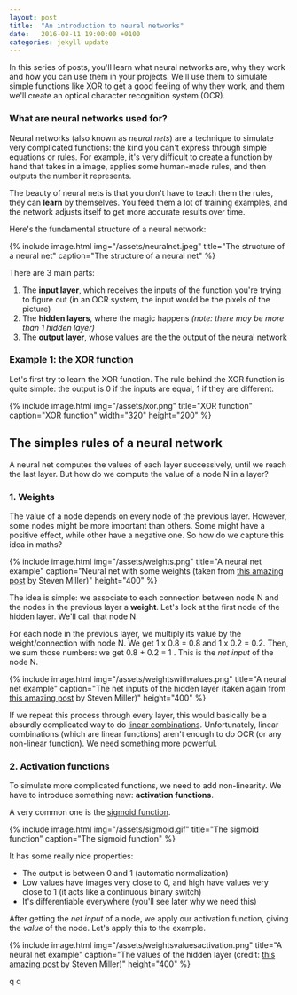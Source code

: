 ```yaml
---
layout: post
title:  "An introduction to neural networks"
date:   2016-08-11 19:00:00 +0100
categories: jekyll update
---
```


In this series of posts, you'll learn what neural networks are, why they work and how you can use them in your projects. We'll use them to simulate simple functions like XOR to get a good feeling of why they work, and them we'll create an optical character recognition system (OCR).

### What are neural networks used for?

Neural networks (also known as *neural nets*) are a technique to simulate very complicated functions: the kind you can't express through simple equations or rules. For example, it's very difficult to create a function by hand that takes in a image, applies some human-made rules, and then outputs the number it represents.

The beauty of neural nets is that you don't have to teach them the rules, they can **learn** by themselves. You feed them a lot of training examples, and the network adjusts itself to get more accurate results over time.

Here's the fundamental structure of a neural network:

{% include image.html
            img="/assets/neuralnet.jpeg"
            title="The structure of a neural net"
            caption="The structure of a neural net"
           %}

There are 3 main parts:

1. The **input layer**, which receives the inputs of the function you're trying to figure out (in an OCR system, the input would be the pixels of the picture)
2. The **hidden layers**, where the magic happens *(note: there may be more than 1 hidden layer)*
3. The **output layer**, whose values are the the output of the neural network

### Example 1: the XOR function

Let's first try to learn the XOR function. The rule behind the XOR function is quite simple: the output is 0 if the inputs are equal, 1 if they are different.

{% include image.html
            img="/assets/xor.png"
            title="XOR function"
            caption="XOR function"
            width="320"
            height="200"
           %}

## The simples rules of a neural network

A neural net computes the values of each layer successively, until we reach the last layer. But how do we compute the value of a node N in a layer?

### 1. Weights

The value of a node depends on every node of the previous layer. However, some nodes might be more important than others. Some might have a positive effect, while other have a negative one. So how do we capture this idea in maths?

{% include image.html
            img="/assets/weights.png"
            title="A neural net example"
            caption="Neural net with some weights (taken from <a href='http://stevenmiller888.github.io/mind-how-to-build-a-neural-network/'>this amazing post</a> by Steven Miller)"
            height="400"
           %}


The idea is simple: we associate to each connection between node N and the nodes in the previous layer a **weight**. Let's look at the first node of the hidden layer. We'll call that node N.

For each node in the previous layer, we multiply its value by the weight/connection with node N. We get 1 x 0.8 = 0.8 and 1 x 0.2 = 0.2. Then, we sum those numbers: we get 0.8 + 0.2 = 1 . This is the *net input* of the node N.

{% include image.html
            img="/assets/weightswithvalues.png"
            title="A neural net example"
            caption="The net inputs of the hidden layer (taken again from <a href='http://stevenmiller888.github.io/mind-how-to-build-a-neural-network/'>this amazing post</a> by Steven Miller)"
            height="400"
           %}

If we repeat this process through every layer, this would basically be a absurdly complicated way to do [linear combinations](https://en.wikipedia.org/wiki/Linear_combination). Unfortunately, linear combinations (which are linear functions) aren't enough to do OCR (or any non-linear function). We need something more powerful.

### 2. Activation functions

To simulate more complicated functions, we need to add non-linearity. We have to introduce something new: **activation functions**.

A very common one is the [sigmoid function](https://en.wikipedia.org/wiki/Sigmoid_function).

{% include image.html
            img="/assets/sigmoid.gif"
            title="The sigmoid function"
            caption="The sigmoid function"
           %}

It has some really nice properties:

 * The output is between 0 and 1 (automatic normalization)
 * Low values have images very close to 0, and high have values very close to 1 (it acts like a continuous binary switch)
 * It's differentiable everywhere (you'll see later why we need this)

After getting the *net input* of a node, we apply our activation function, giving the *value* of the node. Let's apply this to the example.

{% include image.html
            img="/assets/weightsvaluesactivation.png"
            title="A neural net example"
            caption="The values of the hidden layer (credit: <a href='http://stevenmiller888.github.io/mind-how-to-build-a-neural-network/'>this amazing post</a> by Steven Miller)"
            height="400"
           %}






q
q

